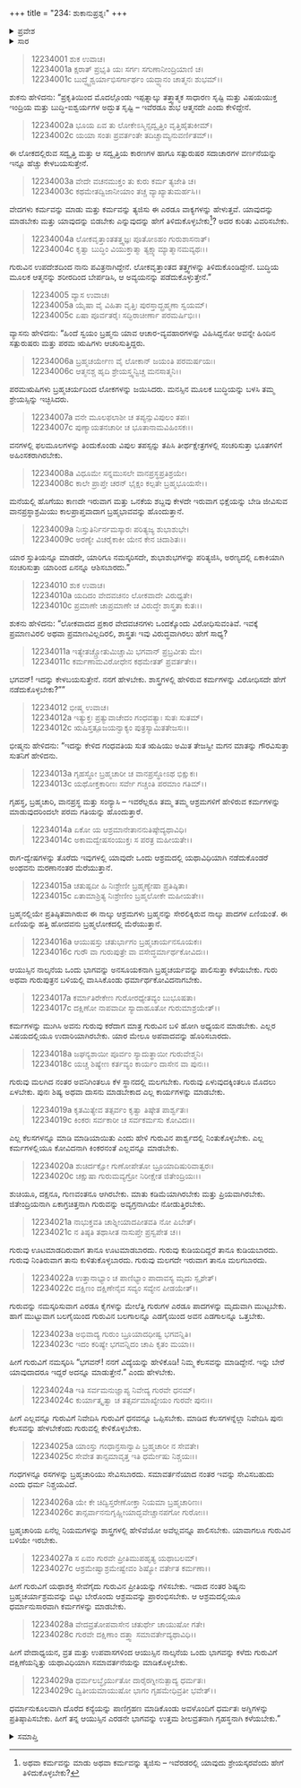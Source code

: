 +++
title = "234: ಶುಕಾನುಪ್ರಶ್ನಃ"
+++

<details><summary>ಪ್ರವೇಶ</summary>


।।   ಓಂ ಓಂ ನಮೋ ನಾರಾಯಣಾಯ।।   ಶ್ರೀ ವೇದವ್ಯಾಸಾಯ ನಮಃ ।।

ಶ್ರೀ ಕೃಷ್ಣದ್ವೈಪಾಯನ ವೇದವ್ಯಾಸ ವಿರಚಿತ  

**ಶ್ರೀ ಮಹಾಭಾರತ**

**ಶಾಂತಿ ಪರ್ವ**

**ಮೋಕ್ಷಧರ್ಮ ಪರ್ವ**

**ಅಧ್ಯಾಯ 234**


</details>

<details><summary>ಸಾರ</summary>

ಬ್ರಹ್ಮಚರ್ಯಾಶ್ರಮ ವರ್ಣನೆ (1-29).


</details>


> 12234001 ಶುಕ ಉವಾಚ।  
12234001a ಕ್ಷರಾತ್ ಪ್ರಭೃತಿ ಯಃ ಸರ್ಗಃ ಸಗುಣಾನೀಂದ್ರಿಯಾಣಿ ಚ।  
12234001c ಬುದ್ಧ್ಯೈಶ್ವರ್ಯಾಭಿಸರ್ಗಾರ್ಥಂ ಯದ್ಧ್ಯಾನಂ ಚಾತ್ಮನಃ ಶುಭಮ್।।

ಶುಕನು ಹೇಳಿದನು: “ಪ್ರಕೃತಿಯಿಂದ ಮೊದಲ್ಗೊಂಡು ಇಪ್ಪತ್ನಾಲ್ಕು ತತ್ತ್ವಾತ್ಮಕ ಸಾಧಾರಣ ಸೃಷ್ಟಿ ಮತ್ತು ವಿಷಯಯುಕ್ತ ಇಂದ್ರಿಯ ಮತ್ತು ಬುದ್ಧಿ-ಐಶ್ವರ್ಯಗಳ ಅದ್ಭುತ ಸೃಷ್ಟಿ – ಇವೆರಡೂ ಶುಭ ಆತ್ಮನದೇ ಎಂದು ಕೇಳಿದ್ದೇನೆ.

> 12234002a ಭೂಯ ಏವ ತು ಲೋಕೇಽಸ್ಮಿನ್ಸದ್ವೃತ್ತಿಂ ವೃತ್ತಿಹೈತುಕೀಮ್।  
12234002c ಯಯಾ ಸಂತಃ ಪ್ರವರ್ತಂತೇ ತದಿಚ್ಚಾಮ್ಯನುವರ್ಣಿತಮ್।।

ಈ ಲೋಕದಲ್ಲಿರುವ ಸದ್ವೃತ್ತಿ ಮತ್ತು ಆ ಸದ್ವೃತ್ತಿಯ ಕಾರಣಗಳ ಹಾಗೂ ಸತ್ಪುರುಷರ ಸದಾಚಾರಗಳ ವರ್ಣನೆಯನ್ನು ಇನ್ನೂ ಹೆಚ್ಚು ಕೇಳಬಯಸುತ್ತೇನೆ.

> 12234003a ವೇದೇ ವಚನಮುಕ್ತಂ ತು ಕುರು ಕರ್ಮ ತ್ಯಜೇತಿ ಚ।  
12234003c ಕಥಮೇತದ್ವಿಜಾನೀಯಾಂ ತಚ್ಚ ವ್ಯಾಖ್ಯಾತುಮರ್ಹಸಿ।।

ವೇದಗಳು ಕರ್ಮವನ್ನು ಮಾಡು ಮತ್ತು ಕರ್ಮವನ್ನು ತ್ಯಜಿಸು ಈ ಎರಡೂ ವಾಕ್ಯಗಳನ್ನು ಹೇಳುತ್ತವೆ. ಯಾವುದನ್ನು ಮಾಡಬೇಕು ಮತ್ತು ಯಾವುದನ್ನು ಬಿಡಬೇಕು ಎನ್ನುವುದನ್ನು ಹೇಗೆ ತಿಳಿದುಕೊಳ್ಳಬೇಕು[^1]? ಅದರ ಕುರಿತು ವಿವರಿಸಬೇಕು.

> 12234004a ಲೋಕವೃತ್ತಾಂತತತ್ತ್ವಜ್ಞಃ ಪೂತೋಽಹಂ ಗುರುಶಾಸನಾತ್।  
12234004c ಕೃತ್ವಾ ಬುದ್ಧಿಂ ವಿಯುಕ್ತಾತ್ಮಾ ತ್ಯಕ್ಷ್ಯಾಮ್ಯಾತ್ಮಾನಮವ್ಯಥಃ।।

ಗುರುವಿನ ಉಪದೇಶದಿಂದ ನಾನು ಪವಿತ್ರನಾಗಿದ್ದೇನೆ. ಲೋಕವೃತ್ತಾಂತದ ತತ್ತ್ವಗಳನ್ನು ತಿಳಿದುಕೊಂಡಿದ್ದೇನೆ. ಬುದ್ಧಿಯ ಮೂಲಕ ಆತ್ಮನನ್ನು ಶರೀರದಿಂದ ಬೇರ್ಪಡಿಸಿ, ಆ ಅವ್ಯಯನನ್ನು ಪಡೆದುಕೊಳ್ಳುತ್ತೇನೆ.”

> 12234005 ವ್ಯಾಸ ಉವಾಚ।  
12234005a ಯೈಷಾ ವೈ ವಿಹಿತಾ ವೃತ್ತಿಃ ಪುರಸ್ತಾದ್ಬ್ರಹ್ಮಣಾ ಸ್ವಯಮ್।  
12234005c ಏಷಾ ಪೂರ್ವತರೈಃ ಸದ್ಭಿರಾಚೀರ್ಣಾ ಪರಮರ್ಷಿಭಿಃ।।

ವ್ಯಾಸನು ಹೇಳಿದನು: “ಹಿಂದೆ ಸ್ವಯಂ ಬ್ರಹ್ಮನು ಯಾವ ಆಚಾರ-ವ್ಯವಹಾರಗಳನ್ನು ವಿಹಿಸಿದ್ದನೋ ಅವನ್ನೇ ಹಿಂದಿನ ಸತ್ಪುರುಷರು ಮತ್ತು ಪರಮ ಋಷಿಗಳು ಆಚರಿಸುತ್ತಿದ್ದರು.

> 12234006a ಬ್ರಹ್ಮಚರ್ಯೇಣ ವೈ ಲೋಕಾನ್ ಜಯಂತಿ ಪರಮರ್ಷಯಃ।  
12234006c ಆತ್ಮನಶ್ಚ ಹೃದಿ ಶ್ರೇಯಸ್ತ್ವನ್ವಿಚ್ಚ ಮನಸಾತ್ಮನಿ।।

ಪರಮಋಷಿಗಳು ಬ್ರಹ್ಮಚರ್ಯದಿಂದ ಲೋಕಗಳನ್ನು ಜಯಿಸಿದರು. ಮನಸ್ಸಿನ ಮೂಲಕ ಬುದ್ಧಿಯನ್ನು ಬಳಸಿ ತಮ್ಮ ಶ್ರೇಯಸ್ಸಿನ್ನು ಇಚ್ಛಿಸಿದರು.

> 12234007a ವನೇ ಮೂಲಫಲಾಶೀ ಚ ತಪ್ಯನ್ಸುವಿಪುಲಂ ತಪಃ।  
12234007c ಪುಣ್ಯಾಯತನಚಾರೀ ಚ ಭೂತಾನಾಮವಿಹಿಂಸಕಃ।।

ವನಗಳಲ್ಲಿ ಫಲಮೂಲಗಳನ್ನು ತಿಂದುಕೊಂಡು ವಿಪುಲ ತಪಸ್ಸನ್ನು ತಪಿಸಿ ತೀರ್ಥಕ್ಷೇತ್ರಗಳಲ್ಲಿ ಸಂಚರಿಸುತ್ತಾ ಭೂತಗಳಿಗೆ ಅಹಿಂಸಕರಾಗಿರಬೇಕು.

> 12234008a ವಿಧೂಮೇ ಸನ್ನಮುಸಲೇ ವಾನಪ್ರಸ್ಥಪ್ರತಿಶ್ರಯೇ।  
12234008c ಕಾಲೇ ಪ್ರಾಪ್ತೇ ಚರನ್ ಭೈಕ್ಷಂ ಕಲ್ಪತೇ ಬ್ರಹ್ಮಭೂಯಸೇ।।

ಮನೆಯಲ್ಲಿ ಹೊಗೆಯು ಕಾಣದೇ ಇರುವಾಗ ಮತ್ತು ಒನಕೆಯ ಶಬ್ದವು ಕೇಳದೇ ಇರುವಾಗ ಭಿಕ್ಷೆಯನ್ನು ಬೇಡಿ ಜೀವಿಸುವ ವಾನಪ್ರಸ್ಥಾಶ್ರಮಿಯು ಕಾಲಪ್ರಾಪ್ತವಾದಾಗ ಬ್ರಹ್ಮಭಾವವನ್ನು ಹೊಂದುತ್ತಾನೆ.

> 12234009a ನಿಃಸ್ತುತಿರ್ನಿರ್ನಮಸ್ಕಾರಃ ಪರಿತ್ಯಜ್ಯ ಶುಭಾಶುಭೇ।  
12234009c ಅರಣ್ಯೇ ವಿಚರೈಕಾಕೀ ಯೇನ ಕೇನ ಚಿದಾಶಿತಃ।।

ಯಾರ ಸ್ತುತಿಯನ್ನೂ ಮಾಡದೇ, ಯಾರಿಗೂ ನಮಸ್ಕರಿಸದೇ, ಶುಭಾಶುಭಗಳನ್ನು ಪರಿತ್ಯಜಿಸಿ, ಅರಣ್ಯದಲ್ಲಿ ಏಕಾಕಿಯಾಗಿ ಸಂಚರಿಸುತ್ತಾ ಯಾರಿಂದ ಏನನ್ನೂ ಆಶಿಸಬಾರದು.”

> 12234010 ಶುಕ ಉವಾಚ।  
12234010a ಯದಿದಂ ವೇದವಚನಂ ಲೋಕವಾದೇ ವಿರುಧ್ಯತೇ।  
12234010c ಪ್ರಮಾಣೇ ಚಾಪ್ರಮಾಣೇ ಚ ವಿರುದ್ಧೇ ಶಾಸ್ತ್ರತಾ ಕುತಃ।।

ಶುಕನು ಹೇಳಿದನು: “ಲೋಕವಾದದ ಪ್ರಕಾರ ವೇದವಚನಗಳು ಒಂದಕ್ಕೊಂದು ವಿರೋಧಿಸುವಂತಿವೆ. ಇವಕ್ಕೆ ಪ್ರಮಾಣವಿರಲಿ ಅಥವಾ ಪ್ರಮಾಣವಿಲ್ಲದಿರಲಿ, ಶಾಸ್ತ್ರತಃ ಇವು ವಿರುದ್ಧವಾಗಿರಲು ಹೇಗೆ ಸಾಧ್ಯ?

> 12234011a ಇತ್ಯೇತಚ್ಚ್ರೋತುಮಿಚ್ಚಾಮಿ ಭಗವಾನ್ ಪ್ರಬ್ರವೀತು ಮೇ।  
12234011c ಕರ್ಮಣಾಮವಿರೋಧೇನ ಕಥಮೇತತ್ ಪ್ರವರ್ತತೇ।।

ಭಗವನ್! ಇದನ್ನು ಕೇಳಬಯಸುತ್ತೇನೆ. ನನಗೆ ಹೇಳಬೇಕು. ಶಾಸ್ತ್ರಗಳಲ್ಲಿ ಹೇಳಿರುವ ಕರ್ಮಗಳನ್ನು ವಿರೋಧಿಸದೇ ಹೇಗೆ ನಡೆದುಕೊಳ್ಳಬೇಕು?””

> 12234012 ಭೀಷ್ಮ ಉವಾಚ।  
12234012a ಇತ್ಯುಕ್ತಃ ಪ್ರತ್ಯುವಾಚೇದಂ ಗಂಧವತ್ಯಾಃ ಸುತಃ ಸುತಮ್।  
12234012c ಋಷಿಸ್ತತ್ಪೂಜಯನ್ವಾಕ್ಯಂ ಪುತ್ರಸ್ಯಾಮಿತತೇಜಸಃ।।

ಭೀಷ್ಮನು ಹೇಳಿದನು: “ಇದನ್ನು ಕೇಳಿದ ಗಂಧವತಿಯ ಸುತ ಋಷಿಯು ಅಮಿತ ತೇಜಸ್ವೀ ಮಗನ ಮಾತನ್ನು ಗೌರವಿಸುತ್ತಾ ಸುತನಿಗೆ ಹೇಳಿದನು.

> 12234013a ಗೃಹಸ್ಥೋ ಬ್ರಹ್ಮಚಾರೀ ಚ ವಾನಪ್ರಸ್ಥೋಽಥ ಭಿಕ್ಷುಕಃ।  
12234013c ಯಥೋಕ್ತಕಾರಿಣಃ ಸರ್ವೇ ಗಚ್ಚಂತಿ ಪರಮಾಂ ಗತಿಮ್।।

ಗೃಹಸ್ಥ, ಬ್ರಹ್ಮಚಾರಿ, ವಾನಪ್ರಸ್ಥ ಮತ್ತು ಸಂನ್ಯಾಸಿ – ಇವರೆಲ್ಲರೂ ತಮ್ಮ ತಮ್ಮ ಆಶ್ರಮಗಳಿಗೆ ಹೇಳಿರುವ ಕರ್ಮಗಳನ್ನು ಮಾಡುವುದರಿಂದಲೇ ಪರಮ ಗತಿಯನ್ನು ಹೊಂದುತ್ತಾರೆ.

> 12234014a ಏಕೋ ಯ ಆಶ್ರಮಾನೇತಾನನುತಿಷ್ಠೇದ್ಯಥಾವಿಧಿ।  
12234014c ಅಕಾಮದ್ವೇಷಸಂಯುಕ್ತಃ ಸ ಪರತ್ರ ಮಹೀಯತೇ।।

ರಾಗ-ದ್ವೇಷಗಳನ್ನು ತೊರೆದು ಇವುಗಳಲ್ಲಿ ಯಾವುದೇ ಒಂದು ಆಶ್ರಮದಲ್ಲಿ ಯಥಾವಿಧಿಯಾಗಿ ನಡೆದುಕೊಂಡರೆ ಅಂಥವನು ಮರಣಾನಂತರ ಮೆರೆಯುತ್ತಾನೆ.

> 12234015a ಚತುಷ್ಪದೀ ಹಿ ನಿಃಶ್ರೇಣೀ ಬ್ರಹ್ಮಣ್ಯೇಷಾ ಪ್ರತಿಷ್ಠಿತಾ।  
12234015c ಏತಾಮಾಶ್ರಿತ್ಯ ನಿಃಶ್ರೇಣೀಂ ಬ್ರಹ್ಮಲೋಕೇ ಮಹೀಯತೇ।।

ಬ್ರಹ್ಮನಲ್ಲಿಯೇ ಪ್ರತಿಷ್ಠಿತವಾಗಿರುವ ಈ ನಾಲ್ಕು ಆಶ್ರಮಗಳು ಬ್ರಹ್ಮನನ್ನು ಸೇರಲಿಕ್ಕಿರುವ ನಾಲ್ಕು ಪಾದಗಳ ಏಣಿಯಂತೆ. ಈ ಏಣಿಯನ್ನು ಹತ್ತಿ ಹೋದವನು ಬ್ರಹ್ಮಲೋಕದಲ್ಲಿ ಮೆರೆಯುತ್ತಾನೆ.

> 12234016a ಆಯುಷಸ್ತು ಚತುರ್ಭಾಗಂ ಬ್ರಹ್ಮಚಾರ್ಯನಸೂಯಕಃ।  
12234016c ಗುರೌ ವಾ ಗುರುಪುತ್ರೇ ವಾ ವಸೇದ್ಧರ್ಮಾರ್ಥಕೋವಿದಃ।।

ಆಯುಸ್ಸಿನ ನಾಲ್ಕನೆಯ ಒಂದು ಭಾಗವನ್ನು ಅನಸೂಯಕನಾಗಿ ಬ್ರಹ್ಮಚರ್ಯವನ್ನು ಪಾಲಿಸುತ್ತಾ ಕಳೆಯಬೇಕು. ಗುರು ಅಥವಾ ಗುರುಪುತ್ರನ ಬಳಿಯಲ್ಲಿ ವಾಸಿಸಿಕೊಂಡು ಧರ್ಮಾರ್ಥಕೋವಿದನಾಗಬೇಕು.

> 12234017a ಕರ್ಮಾತಿರೇಕೇಣ ಗುರೋರಧ್ಯೇತವ್ಯಂ ಬುಭೂಷತಾ।  
12234017c ದಕ್ಷಿಣೋ ನಾಪವಾದೀ ಸ್ಯಾದಾಹೂತೋ ಗುರುಮಾಶ್ರಯೇತ್।।

ಕರ್ಮಗಳನ್ನು ಮುಗಿಸಿ ಅವನು ಗುರುವು ಕರೆದಾಗ ಮಾತ್ರ ಗುರುವಿನ ಬಳಿ ಹೋಗಿ ಅಧ್ಯಯನ ಮಾಡಬೇಕು. ಎಲ್ಲರ ವಿಷಯದಲ್ಲಿಯೂ ಉದಾರಿಯಾಗಿರಬೇಕು. ಯಾರ ಮೇಲೂ ಅಪವಾದವನ್ನು ಹೊರಿಸಬಾರದು.

> 12234018a ಜಘನ್ಯಶಾಯೀ ಪೂರ್ವಂ ಸ್ಯಾದುತ್ಥಾಯೀ ಗುರುವೇಶ್ಮನಿ।  
12234018c ಯಚ್ಚ ಶಿಷ್ಯೇಣ ಕರ್ತವ್ಯಂ ಕಾರ್ಯಂ ದಾಸೇನ ವಾ ಪುನಃ।।

ಗುರುವು ಮಲಗಿದ ನಂತರ ಅವನಿಗಿಂತಲೂ ಕೆಳ ಸ್ಥಾನದಲ್ಲಿ ಮಲಗಬೇಕು. ಗುರುವು ಏಳುವುದಕ್ಕಿಂತಲೂ ಮೊದಲು ಏಳಬೇಕು. ಪುನಃ ಶಿಷ್ಯ ಅಥವಾ ದಾಸನು ಮಾಡಬೇಕಾದ ಎಲ್ಲ ಕಾರ್ಯಗಳನ್ನು ಮಾಡಬೇಕು.

> 12234019a ಕೃತಮಿತ್ಯೇವ ತತ್ಸರ್ವಂ ಕೃತ್ವಾ ತಿಷ್ಠೇತ ಪಾರ್ಶ್ವತಃ।  
12234019c ಕಿಂಕರಃ ಸರ್ವಕಾರೀ ಚ ಸರ್ವಕರ್ಮಸು ಕೋವಿದಃ।।

ಎಲ್ಲ ಕೆಲಸಗಳನ್ನೂ ಮಾಡಿ ಮಾಡಿಯಾಯಿತು ಎಂದು ಹೇಳಿ ಗುರುವಿನ ಪಾರ್ಶ್ವದಲ್ಲಿ ನಿಂತುಕೊಳ್ಳಬೇಕು. ಎಲ್ಲ ಕರ್ಮಗಳಲ್ಲಿಯೂ ಕೋವಿದನಾಗಿ ಕಿಂಕರನಂತೆ ಎಲ್ಲವನ್ನೂ ಮಾಡಬೇಕು.

> 12234020a ಶುಚಿರ್ದಕ್ಷೋ ಗುಣೋಪೇತೋ ಬ್ರೂಯಾದಿಷುರಿವಾತ್ವರಃ।  
12234020c ಚಕ್ಷುಷಾ ಗುರುಮವ್ಯಗ್ರೋ ನಿರೀಕ್ಷೇತ ಜಿತೇಂದ್ರಿಯಃ।।

ಶುಚಿಯೂ, ದಕ್ಷನೂ, ಗುಣವಂತನೂ ಆಗಿರಬೇಕು. ಮಾತು ಕಡಿಮೆಯಾಗಿರಬೇಕು ಮತ್ತು ಪ್ರಿಯವಾಗಿರಬೇಕು. ಜಿತೇಂದ್ರಿಯನಾಗಿ ಏಕಾಗ್ರಚಿತ್ತನಾಗಿ ಗುರುವನ್ನು ಅವ್ಯಗ್ರನಾಗಿಯೇ ನೋಡುತ್ತಿರಬೇಕು.

> 12234021a ನಾಭುಕ್ತವತಿ ಚಾಶ್ನೀಯಾದಪೀತವತಿ ನೋ ಪಿಬೇತ್।  
12234021c ನ ತಿಷ್ಠತಿ ತಥಾಸೀತ ನಾಸುಪ್ತೇ ಪ್ರಸ್ವಪೇತ ಚ।।

ಗುರುವು ಊಟಮಾಡದಿರುವಾಗ ತಾನೂ ಊಟಮಾಡಬಾರದು. ಗುರುವು ಕುಡಿಯದಿದ್ದರೆ ತಾನೂ ಕುಡಿಯಬಾರದು. ಗುರುವು ನಿಂತಿರುವಾಗ ತಾನು ಕುಳಿತುಕೊಳ್ಳಬಾರದು. ಗುರುವು ಮಲಗದೇ ಇರುವಾಗ ತಾನೂ ಮಲಗಬಾರದು.

> 12234022a ಉತ್ತಾನಾಭ್ಯಾಂ ಚ ಪಾಣಿಭ್ಯಾಂ ಪಾದಾವಸ್ಯ ಮೃದು ಸ್ಪೃಶೇತ್।  
12234022c ದಕ್ಷಿಣಂ ದಕ್ಷಿಣೇನೈವ ಸವ್ಯಂ ಸವ್ಯೇನ ಪೀಡಯೇತ್।।

ಗುರುವನ್ನು ನಮಸ್ಕರಿಸುವಾಗ ಎರಡೂ ಕೈಗಳನ್ನು ಮೇಲೆತ್ತಿ ಗುರುಗಳ ಎರಡೂ ಪಾದಗಳನ್ನು ಮೃದುವಾಗಿ ಮುಟ್ಟಬೇಕು. ಹಾಗೆ ಮುಟ್ಟುವಾಗ ಬಲಗೈಯಿಂದ ಗುರುವಿನ ಬಲಗಾಲನ್ನೂ ಎಡಗೈಯಿಂದ ಅವನ ಎಡಗಾಲನ್ನೂ ಒತ್ತಬೇಕು.

> 12234023a ಅಭಿವಾದ್ಯ ಗುರುಂ ಬ್ರೂಯಾದಧೀಷ್ವ ಭಗವನ್ನಿತಿ।  
12234023c ಇದಂ ಕರಿಷ್ಯೇ ಭಗವನ್ನಿದಂ ಚಾಪಿ ಕೃತಂ ಮಯಾ।।

ಹೀಗೆ ಗುರುವಿಗೆ ನಮಸ್ಕರಿಸಿ “ಭಗವನ್! ನನಗೆ ವಿದ್ಯೆಯನ್ನು ಹೇಳಿಕೊಡಿ! ನಿಮ್ಮ ಕೆಲಸವನ್ನು ಮಾಡಿದ್ದೇನೆ. ಇನ್ನು ಬೇರೆ ಯಾವುದಾದರೂ ಇದ್ದರೆ ಅದನ್ನೂ ಮಾಡುತ್ತೇನೆ.” ಎಂದು ಹೇಳಬೇಕು.

> 12234024a ಇತಿ ಸರ್ವಮನುಜ್ಞಾಪ್ಯ ನಿವೇದ್ಯ ಗುರವೇ ಧನಮ್।  
12234024c ಕುರ್ಯಾತ್ಕೃತ್ವಾ ಚ ತತ್ಸರ್ವಮಾಖ್ಯೇಯಂ ಗುರವೇ ಪುನಃ।।

ಹೀಗೆ ಎಲ್ಲವನ್ನೂ ಗುರುವಿಗೆ ನಿವೇದಿಸಿ ಗುರುವಿಗೆ ಧನವನ್ನೂ ಒಪ್ಪಿಸಬೇಕು. ಮಾಡಿದ ಕೆಲಸಗಳನ್ನೆಲ್ಲಾ ನಿವೇದಿಸಿ ಪುನಃ ಕೆಲಸವನ್ನು ಹೇಳಬೇಕೆಂದು ಗುರುವಲ್ಲಿ ಕೇಳಿಕೊಳ್ಳಬೇಕು.

> 12234025a ಯಾಂಸ್ತು ಗಂಧಾನ್ರಸಾನ್ವಾಪಿ ಬ್ರಹ್ಮಚಾರೀ ನ ಸೇವತೇ।  
12234025c ಸೇವೇತ ತಾನ್ಸಮಾವೃತ್ತ ಇತಿ ಧರ್ಮೇಷು ನಿಶ್ಚಯಃ।।

ಗಂಧಗಳನ್ನೂ ರಸಗಳನ್ನು ಬ್ರಹ್ಮಚಾರಿಯು ಸೇವಿಸಬಾರದು. ಸಮಾವರ್ತನೆಯಾದ ನಂತರ ಇವನ್ನು ಸೇವಿಸಬಹುದು ಎಂದು ಧರ್ಮ ನಿಶ್ಚಯವಿದೆ.

> 12234026a ಯೇ ಕೇ ಚಿದ್ವಿಸ್ತರೇಣೋಕ್ತಾ ನಿಯಮಾ ಬ್ರಹ್ಮಚಾರಿಣಃ।  
12234026c ತಾನ್ಸರ್ವಾನನುಗೃಹ್ಣೀಯಾದ್ಭವೇಚ್ಚಾನಪಗೋ ಗುರೋಃ।।

ಬ್ರಹ್ಮಚಾರಿಯ ಏನೆಲ್ಲ ನಿಯಮಗಳನ್ನು ಶಾಸ್ತ್ರಗಳಲ್ಲಿ ಹೇಳಿವೆಯೋ ಅವೆಲ್ಲವನ್ನೂ ಪಾಲಿಸಬೇಕು. ಯಾವಾಗಲೂ ಗುರುವಿನ ಬಳಿಯೇ ಇರಬೇಕು.

> 12234027a ಸ ಏವಂ ಗುರವೇ ಪ್ರೀತಿಮುಪಹೃತ್ಯ ಯಥಾಬಲಮ್।  
12234027c ಆಶ್ರಮೇಷ್ವಾಶ್ರಮೇಷ್ವೇವಂ ಶಿಷ್ಯೋ ವರ್ತೇತ ಕರ್ಮಣಾ।।

ಹೀಗೆ ಗುರುವಿಗೆ ಯಥಾಶಕ್ತಿ ಸೇವೆಗೈದು ಗುರುವಿನ ಪ್ರೀತಿಯನ್ನು ಗಳಿಸಬೇಕು. ಇದಾದ ನಂತರ ಶಿಷ್ಯನು ಬ್ರಹ್ಮಚರ್ಯಾಶ್ರಮವನ್ನು ಬಿಟ್ಟು ಬೇರೊಂದು ಆಶ್ರಮವನ್ನು ಪ್ರಾರಂಭಿಸಬೇಕು. ಆ ಆಶ್ರಮದಲ್ಲಿಯೂ ಧರ್ಮಾನುಸಾರವಾಗಿ ಕರ್ಮಗಳನ್ನು ಮಾಡಬೇಕು.

> 12234028a ವೇದವ್ರತೋಪವಾಸೇನ ಚತುರ್ಥೇ ಚಾಯುಷೋ ಗತೇ।  
12234028c ಗುರವೇ ದಕ್ಷಿಣಾಂ ದತ್ತ್ವಾ ಸಮಾವರ್ತೇದ್ಯಥಾವಿಧಿ।।

ಹೀಗೆ ವೇದಾಧ್ಯಯನ, ವ್ರತ ಮತ್ತು ಉಪವಾಸಗಳಿಂದ ಆಯುಸ್ಸಿನ ನಾಲ್ಕನೆಯ ಒಂದು ಭಾಗವನ್ನು ಕಳೆದು ಗುರುವಿಗೆ ದಕ್ಷಿಣೆಯನ್ನಿತ್ತು ಯಥಾವಿಧಿಯಾಗಿ ಸಮಾವರ್ತನೆಯನ್ನು ಮಾಡಿಕೊಳ್ಳಬೇಕು.

> 12234029a ಧರ್ಮಲಬ್ಧೈರ್ಯುತೋ ದಾರೈರಗ್ನೀನುತ್ಪಾದ್ಯ ಧರ್ಮತಃ।  
12234029c ದ್ವಿತೀಯಮಾಯುಷೋ ಭಾಗಂ ಗೃಹಮೇಧಿವ್ರತೀ ಭವೇತ್।।

ಧರ್ಮಾನುಕೂಲವಾಗಿ ದೊರೆದ ಕನ್ಯೆಯನ್ನು ಪಾಣಿಗ್ರಹಣ ಮಾಡಿಕೊಂಡು ಅವಳೊಂದಿಗೆ ಧರ್ಮತಃ ಅಗ್ನಿಗಳನ್ನು ಪ್ರತಿಷ್ಠಾಪಿಸಬೇಕು. ಹೀಗೆ ತನ್ನ ಆಯುಸ್ಸಿನ ಎರಡನೇ ಭಾಗವನ್ನು ಉತ್ತಮ ಶೀಲವ್ರತನಾಗಿ ಗೃಹಸ್ಥನಾಗಿ ಕಳೆಯಬೇಕು.”


<details><summary>ಸಮಾಪ್ತಿ</summary>

ಇತಿ ಶ್ರೀಮಹಾಭಾರತೇ ಶಾಂತಿಪರ್ವಣಿ ಮೋಕ್ಷಧರ್ಮಪರ್ವಣಿ ಶುಕಾನುಪ್ರಶ್ನೇ ಚತುಸ್ತ್ರಿಂಶಾಧಿಕದ್ವಿಶತತಮೋಽಧ್ಯಾಯಃ।।  
ಇದು ಶ್ರೀಮಹಾಭಾರತದಲ್ಲಿ ಶಾಂತಿಪರ್ವದಲ್ಲಿ ಮೋಕ್ಷಧರ್ಮಪರ್ವದಲ್ಲಿ ಶುಕಾನುಪ್ರಶ್ನ ಎನ್ನುವ ಇನ್ನೂರಾಮೂವತ್ನಾಲ್ಕನೇ ಅಧ್ಯಾಯವು.


</details>

[^1]: ಅಥವಾ ಕರ್ಮವನ್ನು ಮಾಡು ಅಥವಾ ಕರ್ಮವನ್ನು ತ್ಯಜಿಸು – ಇವೆರಡರಲ್ಲಿ ಯಾವುದು ಶ್ರೇಯಸ್ಕರವೆಂದು ಹೇಗೆ ತಿಳಿದುಕೊಳ್ಳಬೇಕು?

